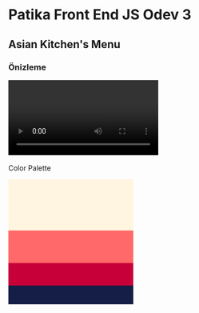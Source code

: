 # Patika Front End JS Odev 3

## Asian Kitchen's Menu

### Önizleme

<video src="assets/onizleme.mp4" controls title="Title"></video>

Color Palette

<img src="assets/Color Hunt Palette .png" width=250>
